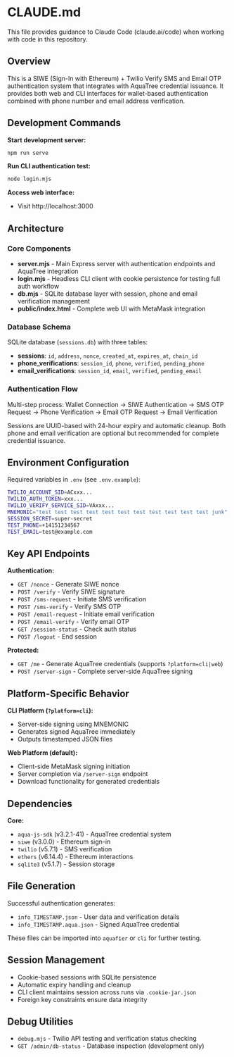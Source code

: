 # CLAUDE.md

This file provides guidance to Claude Code (claude.ai/code) when working with code in this repository.

## Overview

This is a SIWE (Sign-In with Ethereum) + Twilio Verify SMS and Email OTP authentication system that integrates with AquaTree credential issuance. It provides both web and CLI interfaces for wallet-based authentication combined with phone number and email address verification.

## Development Commands

**Start development server:**
```bash
npm run serve
```

**Run CLI authentication test:**
```bash
node login.mjs
```

**Access web interface:**
- Visit http://localhost:3000

## Architecture

### Core Components

- **server.mjs** - Main Express server with authentication endpoints and AquaTree integration
- **login.mjs** - Headless CLI client with cookie persistence for testing full auth workflow
- **db.mjs** - SQLite database layer with session, phone and email verification management
- **public/index.html** - Complete web UI with MetaMask integration

### Database Schema

SQLite database (`sessions.db`) with three tables:
- **sessions**: `id`, `address`, `nonce`, `created_at`, `expires_at`, `chain_id`
- **phone_verifications**: `session_id`, `phone`, `verified`, `pending_phone`
- **email_verifications**: `session_id`, `email`, `verified`, `pending_email`

### Authentication Flow

Multi-step process: Wallet Connection → SIWE Authentication → SMS OTP Request → Phone Verification → Email OTP Request → Email Verification

Sessions are UUID-based with 24-hour expiry and automatic cleanup. Both phone and email verification are optional but recommended for complete credential issuance.

## Environment Configuration

Required variables in `.env` (see `.env.example`):
```bash
TWILIO_ACCOUNT_SID=ACxxx...
TWILIO_AUTH_TOKEN=xxx...
TWILIO_VERIFY_SERVICE_SID=VAxxx...
MNEMONIC="test test test test test test test test test test test junk"
SESSION_SECRET=super-secret
TEST_PHONE=+14151234567
TEST_EMAIL=test@example.com
```

## Key API Endpoints

**Authentication:**
- `GET /nonce` - Generate SIWE nonce
- `POST /verify` - Verify SIWE signature
- `POST /sms-request` - Initiate SMS verification
- `POST /sms-verify` - Verify SMS OTP
- `POST /email-request` - Initiate email verification
- `POST /email-verify` - Verify email OTP
- `GET /session-status` - Check auth status
- `POST /logout` - End session

**Protected:**
- `GET /me` - Generate AquaTree credentials (supports `?platform=cli|web`)
- `POST /server-sign` - Complete server-side AquaTree signing

## Platform-Specific Behavior

**CLI Platform (`?platform=cli`):**
- Server-side signing using MNEMONIC
- Generates signed AquaTree immediately
- Outputs timestamped JSON files

**Web Platform (default):**
- Client-side MetaMask signing initiation
- Server completion via `/server-sign` endpoint
- Download functionality for generated credentials

## Dependencies

**Core:**
- `aqua-js-sdk` (v3.2.1-41) - AquaTree credential system
- `siwe` (v3.0.0) - Ethereum sign-in
- `twilio` (v5.7.1) - SMS verification
- `ethers` (v6.14.4) - Ethereum interactions
- `sqlite3` (v5.1.7) - Session storage

## File Generation

Successful authentication generates:
- `info_TIMESTAMP.json` - User data and verification details
- `info_TIMESTAMP.aqua.json` - Signed AquaTree credential

These files can be imported into `aquafier` or `cli` for further testing.

## Session Management

- Cookie-based sessions with SQLite persistence
- Automatic expiry handling and cleanup
- CLI client maintains session across runs via `.cookie-jar.json`
- Foreign key constraints ensure data integrity

## Debug Utilities

- `debug.mjs` - Twilio API testing and verification status checking
- `GET /admin/db-status` - Database inspection (development only)